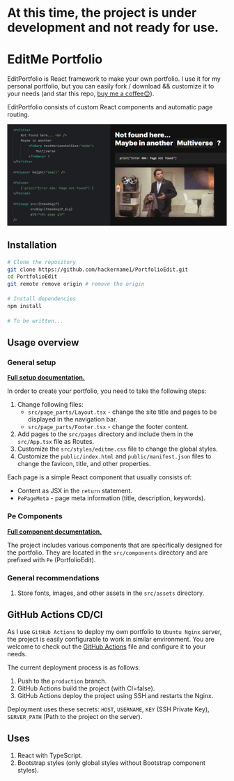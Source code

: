 # At this time, the project is under development and not ready for use.

# EditMe Portfolio

EditPortfolio is React framework to make your own portfolio. I use it for my personal portfolio, but you can easily
fork / download && customize it to your needs (and star this repo, [buy me a coffee😊](https://buymeacoffee.com/nevolodia)).

EditPortfolio consists of custom React components and automatic page routing.

![EditMe Portfolio](./readme01.jpg)


## Installation
```bash
# Clone the repository
git clone https://github.com/hackername1/PortfolioEdit.git
cd PortfolioEdit
git remote remove origin # remove the origin

# Install dependencies
npm install

# To be written...
```


## Usage overview

### General setup

[**Full setup documentation.**](./documentation/setup.md)

In order to create your portfolio, you need to take the following steps:

1. Change following files:
	- `src/page_parts/Layout.tsx` - change the site title and pages to be displayed in the navigation bar.
	- `src/page_parts/Footer.tsx` - change the footer content.
2. Add pages to the `src/pages` directory and include them in the `src/App.tsx` file as Routes.
3. Customize the `src/styles/editme.css` file to change the global styles.
4. Customize the `public/index.html` and `public/manifest.json` files to change the favicon, title, and other properties.

Each page is a simple React component that usually consists of:
- Content as JSX in the `return` statement.
- `PePageMeta` - page meta information (title, description, keywords).

### Pe Components

[**Full component documentation.**](./documentation/components.md)

The project includes various components that are specifically designed for the portfolio.
They are located in the `src/components` directory and are prefixed with `Pe` (PortfolioEdit).

### General recommendations

1. Store fonts, images, and other assets in the `src/assets` directory.


## GitHub Actions CD/CI

As I use `GitHub Actions` to deploy my own portfolio to `Ubuntu Nginx` server, the project is easily configurable to
work in similar environment. You are welcome to check out the [GitHub Actions](.github/workflows/main.yml) file and
configure it to your needs.

The current deployment process is as follows:
1. Push to the `production` branch.
2. GitHub Actions build the project (with CI=false).
3. GitHub Actions deploy the project using SSH and restarts the Nginx.

Deployment uses these secrets: `HOST`, `USERNAME`, `KEY` (SSH Private Key), `SERVER_PATH` (Path to the project on the
server).


## Uses

1. React with TypeScript.
2. Bootstrap styles (only global styles without Bootstrap component styles).

